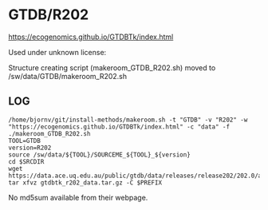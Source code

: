 GTDB/R202
========================

<https://ecogenomics.github.io/GTDBTk/index.html>

Used under unknown license:


Structure creating script (makeroom_GTDB_R202.sh) moved to /sw/data/GTDB/makeroom_R202.sh

LOG
---

    /home/bjornv/git/install-methods/makeroom.sh -t "GTDB" -v "R202" -w "https://ecogenomics.github.io/GTDBTk/index.html" -c "data" -f
    ./makeroom_GTDB_R202.sh
    TOOL=GTDB
    version=R202
    source /sw/data/${TOOL}/SOURCEME_${TOOL}_${version}
    cd $SRCDIR
    wget https://data.ace.uq.edu.au/public/gtdb/data/releases/release202/202.0/auxillary_files/gtdbtk_r202_data.tar.gz
    tar xfvz gtdbtk_r202_data.tar.gz -C $PREFIX

No md5sum available from their webpage.

